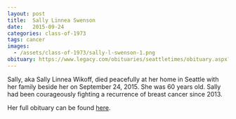 ```yaml
---
layout: post
title:  Sally Linnea Swenson
date:   2015-09-24
categories: class-of-1973
tags: cancer
images:
  - /assets/class-of-1973/sally-l-swenson-1.png
obituary: https://www.legacy.com/obituaries/seattletimes/obituary.aspx?n=sally-linnea-wikoff-swenson&pid=175963321
---
```

Sally, aka Sally Linnea Wikoff, died peacefully at her home in Seattle with her family beside her on September 24, 2015.  She was 60 years old.  Sally had been courageously fighting a recurrence of breast cancer since 2013.

Her full obituary can be found [here](https://www.legacy.com/obituaries/seattletimes/obituary.aspx?n=sally-linnea-wikoff-swenson&pid=175963321).
